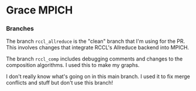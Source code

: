 # Grace MPICH

### Branches

The branch `rccl_allreduce` is the "clean" branch that I'm using for the PR. This involves changes that integrate RCCL's Allreduce backend into MPICH.

The branch `rccl_comp` includes debugging comments and changes to the composition algorithms. I used this to make my graphs.

I don't really know what's going on in this main branch. I used it to fix merge conflicts and stuff but don't use this branch!
